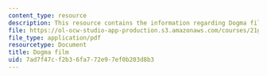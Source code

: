 ```yaml
---
content_type: resource
description: This resource contains the information regarding Dogma film.
file: https://ol-ocw-studio-app-production.s3.amazonaws.com/courses/21g-017-germany-and-its-european-context-fall-2002/7ad7f47cf2b36fa772e97ef0b203d8b3_MIT21G_017F02_lec_10_2.pdf
file_type: application/pdf
resourcetype: Document
title: Dogma film
uid: 7ad7f47c-f2b3-6fa7-72e9-7ef0b203d8b3
---
```

